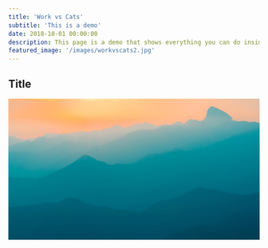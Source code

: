 ```yaml
---
title: 'Work vs Cats'
subtitle: 'This is a demo'
date: 2018-10-01 00:00:00
description: This page is a demo that shows everything you can do inside portfolio and blog posts.
featured_image: '/images/workvscats2.jpg'
---
```


## Title

![](/images/demo/demo-landscape.jpg)
